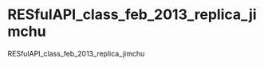 RESfulAPI_class_feb_2013_replica_jimchu
=======================================

RESfulAPI_class_feb_2013_replica_jimchu